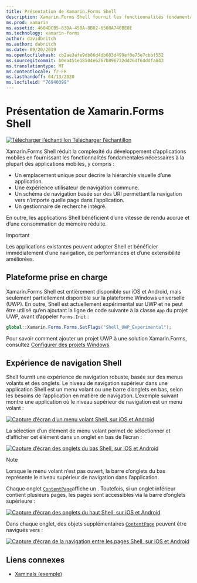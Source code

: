 ```yaml
---
title: Présentation de Xamarin.Forms Shell
description: Xamarin.Forms Shell fournit les fonctionnalités fondamentales nécessaires à la plupart des applications, y compris une expérience utilisateur de navigation commune, un schéma de navigation basée sur des URI et un gestionnaire de recherche intégré.
ms.prod: xamarin
ms.assetid: 4604DCB5-83DA-458A-8B02-6508A740BE0E
ms.technology: xamarin-forms
author: davidbritch
ms.author: dabritch
ms.date: 09/20/2019
ms.openlocfilehash: cb2ae3afe9db86d4db603d499ef0e75e7cbbf552
ms.sourcegitcommit: b0ea451e18504e6267b896732dd26df64ddfa843
ms.translationtype: MT
ms.contentlocale: fr-FR
ms.lasthandoff: 04/13/2020
ms.locfileid: "76940399"
---
```

# <a name="xamarinforms-shell-introduction"></a>Présentation de Xamarin.Forms Shell

[![Télécharger](~/media/shared/download.png) l’échantillon Télécharger l’échantillon](https://docs.microsoft.com/samples/xamarin/xamarin-forms-samples/userinterface-xaminals/)

Xamarin.Forms Shell réduit la complexité du développement d’applications mobiles en fournissant les fonctionnalités fondamentales nécessaires à la plupart des applications mobiles, y compris :

- Un emplacement unique pour décrire la hiérarchie visuelle d’une application.
- Une expérience utilisateur de navigation commune.
- Un schéma de navigation basée sur des URI permettant la navigation vers n’importe quelle page dans l’application.
- Un gestionnaire de recherche intégré.

En outre, les applications Shell bénéficient d’une vitesse de rendu accrue et d’une consommation de mémoire réduite.

> [!IMPORTANT]
> Les applications existantes peuvent adopter Shell et bénéficier immédiatement d’une navigation, de performances et d’une extensibilité améliorées.

## <a name="platform-support"></a>Plateforme prise en charge

Xamarin.Forms Shell est entièrement disponible sur iOS et Android, mais seulement partiellement disponible sur la plateforme Windows universelle (UWP). En outre, Shell est actuellement expérimental sur UWP et ne peut être utilisé qu’en ajoutant la ligne de code suivante à la classe `App` du projet UWP, avant d’appeler `Forms.Init` :

```csharp
global::Xamarin.Forms.Forms.SetFlags("Shell_UWP_Experimental");
```

Pour savoir comment ajouter un projet UWP à une solution Xamarin.Forms, consultez [Configurer des projets Windows](~/xamarin-forms/platform/windows/installation/index.md).

## <a name="shell-navigation-experience"></a>Expérience de navigation Shell

Shell fournit une expérience de navigation robuste, basée sur des menus volants et des onglets. Le niveau de navigation supérieur dans une application Shell est un menu volant ou une barre d’onglets en bas, selon les besoins de l’application en matière de navigation. L’exemple suivant montre une application où le niveau supérieur de navigation est un menu volant :

[![Capture d’écran d’un menu volant Shell, sur iOS et Android](introduction-images/flyout.png "Menu volant Shell")](introduction-images/flyout-large.png#lightbox "Menu volant Shell")

La sélection d’un élément de menu volant permet de sélectionner et d’afficher cet élément dans un onglet en bas de l’écran :

[![Capture d’écran des onglets du bas Shell, sur iOS et Android](introduction-images/monkeys.png "Onglets du bas Shell")](introduction-images/monkeys-large.png#lightbox "Onglets du bas Shell")

> [!NOTE]
> Lorsque le menu volant n’est pas ouvert, la barre d’onglets du bas représente le niveau supérieur de navigation dans l’application.

Chaque onglet [`ContentPage`](xref:Xamarin.Forms.ContentPage)affiche un . Toutefois, si un onglet inférieur contient plusieurs pages, les pages sont accessibles via la barre d’onglets supérieure :

[![Capture d’écran des onglets du haut Shell, sur iOS et Android](introduction-images/cats.png "Onglets du haut Shell")](introduction-images/cats-large.png#lightbox "Onglets du haut Shell")

Dans chaque onglet, des objets supplémentaires [`ContentPage`](xref:Xamarin.Forms.ContentPage) peuvent être navigués vers :

[![Capture d’écran de la navigation entre les pages Shell, sur iOS et Android](introduction-images/cat-details.png "Navigation dans l’application Shell")](introduction-images/cat-details-large.png#lightbox "Navigation dans l’application Shell")

## <a name="related-links"></a>Liens connexes

- [Xaminals (exemple)](https://docs.microsoft.com/samples/xamarin/xamarin-forms-samples/userinterface-xaminals/)
